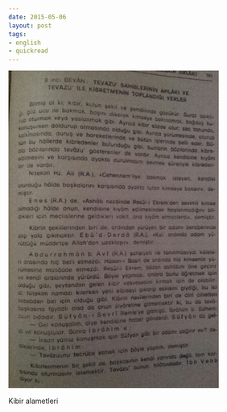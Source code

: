 ```yaml
---
date: 2015-05-06
layout: post
tags:
- english
- quickread
---
```


![](/images/tumblr_nnxwuykbic1u3gx2to1_500.jpg)

Kibir alametleri
